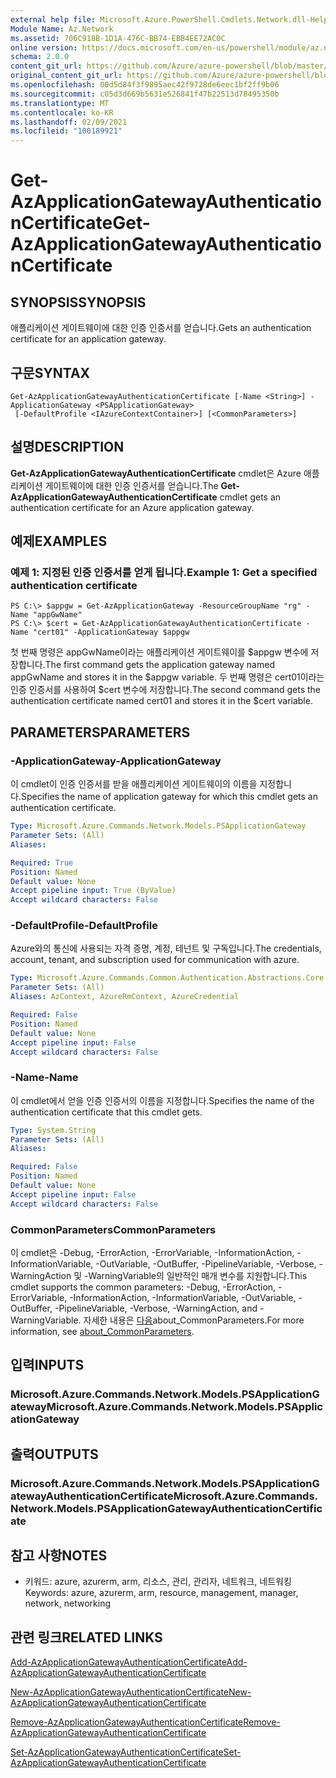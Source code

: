 ```yaml
---
external help file: Microsoft.Azure.PowerShell.Cmdlets.Network.dll-Help.xml
Module Name: Az.Network
ms.assetid: 706C918B-1D1A-476C-BB74-EBB4EE72AC0C
online version: https://docs.microsoft.com/en-us/powershell/module/az.network/get-azapplicationgatewayauthenticationcertificate
schema: 2.0.0
content_git_url: https://github.com/Azure/azure-powershell/blob/master/src/Network/Network/help/Get-AzApplicationGatewayAuthenticationCertificate.md
original_content_git_url: https://github.com/Azure/azure-powershell/blob/master/src/Network/Network/help/Get-AzApplicationGatewayAuthenticationCertificate.md
ms.openlocfilehash: 00d5d84f3f9895aec42f9728de6eec1bf2ff9b06
ms.sourcegitcommit: c05d3d669b5631e526841f47b22513d78495350b
ms.translationtype: MT
ms.contentlocale: ko-KR
ms.lasthandoff: 02/09/2021
ms.locfileid: "100189921"
---
```

# <span data-ttu-id="5f9fa-101">Get-AzApplicationGatewayAuthenticationCertificate</span><span class="sxs-lookup"><span data-stu-id="5f9fa-101">Get-AzApplicationGatewayAuthenticationCertificate</span></span>

## <span data-ttu-id="5f9fa-102">SYNOPSIS</span><span class="sxs-lookup"><span data-stu-id="5f9fa-102">SYNOPSIS</span></span>
<span data-ttu-id="5f9fa-103">애플리케이션 게이트웨이에 대한 인증 인증서를 얻습니다.</span><span class="sxs-lookup"><span data-stu-id="5f9fa-103">Gets an authentication certificate for an application gateway.</span></span>

## <span data-ttu-id="5f9fa-104">구문</span><span class="sxs-lookup"><span data-stu-id="5f9fa-104">SYNTAX</span></span>

```
Get-AzApplicationGatewayAuthenticationCertificate [-Name <String>] -ApplicationGateway <PSApplicationGateway>
 [-DefaultProfile <IAzureContextContainer>] [<CommonParameters>]
```

## <span data-ttu-id="5f9fa-105">설명</span><span class="sxs-lookup"><span data-stu-id="5f9fa-105">DESCRIPTION</span></span>
<span data-ttu-id="5f9fa-106">**Get-AzApplicationGatewayAuthenticationCertificate** cmdlet은 Azure 애플리케이션 게이트웨이에 대한 인증 인증서를 얻습니다.</span><span class="sxs-lookup"><span data-stu-id="5f9fa-106">The **Get-AzApplicationGatewayAuthenticationCertificate** cmdlet gets an authentication certificate for an Azure application gateway.</span></span>

## <span data-ttu-id="5f9fa-107">예제</span><span class="sxs-lookup"><span data-stu-id="5f9fa-107">EXAMPLES</span></span>

### <span data-ttu-id="5f9fa-108">예제 1: 지정된 인증 인증서를 얻게 됩니다.</span><span class="sxs-lookup"><span data-stu-id="5f9fa-108">Example 1: Get a specified authentication certificate</span></span>
```
PS C:\> $appgw = Get-AzApplicationGateway -ResourceGroupName "rg" -Name "appGwName"
PS C:\> $cert = Get-AzApplicationGatewayAuthenticationCertificate -Name "cert01" -ApplicationGateway $appgw
```

<span data-ttu-id="5f9fa-109">첫 번째 명령은 appGwName이라는 애플리케이션 게이트웨이를 $appgw 변수에 저장합니다.</span><span class="sxs-lookup"><span data-stu-id="5f9fa-109">The first command gets the application gateway named appGwName and stores it in the $appgw variable.</span></span>
<span data-ttu-id="5f9fa-110">두 번째 명령은 cert01이라는 인증 인증서를 사용하여 $cert 변수에 저장합니다.</span><span class="sxs-lookup"><span data-stu-id="5f9fa-110">The second command gets the authentication certificate named cert01 and stores it in the $cert variable.</span></span>

## <span data-ttu-id="5f9fa-111">PARAMETERS</span><span class="sxs-lookup"><span data-stu-id="5f9fa-111">PARAMETERS</span></span>

### <span data-ttu-id="5f9fa-112">-ApplicationGateway</span><span class="sxs-lookup"><span data-stu-id="5f9fa-112">-ApplicationGateway</span></span>
<span data-ttu-id="5f9fa-113">이 cmdlet이 인증 인증서를 받을 애플리케이션 게이트웨이의 이름을 지정합니다.</span><span class="sxs-lookup"><span data-stu-id="5f9fa-113">Specifies the name of application gateway for which this cmdlet gets an authentication certificate.</span></span>

```yaml
Type: Microsoft.Azure.Commands.Network.Models.PSApplicationGateway
Parameter Sets: (All)
Aliases:

Required: True
Position: Named
Default value: None
Accept pipeline input: True (ByValue)
Accept wildcard characters: False
```

### <span data-ttu-id="5f9fa-114">-DefaultProfile</span><span class="sxs-lookup"><span data-stu-id="5f9fa-114">-DefaultProfile</span></span>
<span data-ttu-id="5f9fa-115">Azure와의 통신에 사용되는 자격 증명, 계정, 테넌트 및 구독입니다.</span><span class="sxs-lookup"><span data-stu-id="5f9fa-115">The credentials, account, tenant, and subscription used for communication with azure.</span></span>

```yaml
Type: Microsoft.Azure.Commands.Common.Authentication.Abstractions.Core.IAzureContextContainer
Parameter Sets: (All)
Aliases: AzContext, AzureRmContext, AzureCredential

Required: False
Position: Named
Default value: None
Accept pipeline input: False
Accept wildcard characters: False
```

### <span data-ttu-id="5f9fa-116">-Name</span><span class="sxs-lookup"><span data-stu-id="5f9fa-116">-Name</span></span>
<span data-ttu-id="5f9fa-117">이 cmdlet에서 얻을 인증 인증서의 이름을 지정합니다.</span><span class="sxs-lookup"><span data-stu-id="5f9fa-117">Specifies the name of the authentication certificate that this cmdlet gets.</span></span>

```yaml
Type: System.String
Parameter Sets: (All)
Aliases:

Required: False
Position: Named
Default value: None
Accept pipeline input: False
Accept wildcard characters: False
```

### <span data-ttu-id="5f9fa-118">CommonParameters</span><span class="sxs-lookup"><span data-stu-id="5f9fa-118">CommonParameters</span></span>
<span data-ttu-id="5f9fa-119">이 cmdlet은 -Debug, -ErrorAction, -ErrorVariable, -InformationAction, -InformationVariable, -OutVariable, -OutBuffer, -PipelineVariable, -Verbose, -WarningAction 및 -WarningVariable의 일반적인 매개 변수를 지원합니다.</span><span class="sxs-lookup"><span data-stu-id="5f9fa-119">This cmdlet supports the common parameters: -Debug, -ErrorAction, -ErrorVariable, -InformationAction, -InformationVariable, -OutVariable, -OutBuffer, -PipelineVariable, -Verbose, -WarningAction, and -WarningVariable.</span></span> <span data-ttu-id="5f9fa-120">자세한 내용은 [다음](http://go.microsoft.com/fwlink/?LinkID=113216)about_CommonParameters.</span><span class="sxs-lookup"><span data-stu-id="5f9fa-120">For more information, see [about_CommonParameters](http://go.microsoft.com/fwlink/?LinkID=113216).</span></span>

## <span data-ttu-id="5f9fa-121">입력</span><span class="sxs-lookup"><span data-stu-id="5f9fa-121">INPUTS</span></span>

### <span data-ttu-id="5f9fa-122">Microsoft.Azure.Commands.Network.Models.PSApplicationGateway</span><span class="sxs-lookup"><span data-stu-id="5f9fa-122">Microsoft.Azure.Commands.Network.Models.PSApplicationGateway</span></span>

## <span data-ttu-id="5f9fa-123">출력</span><span class="sxs-lookup"><span data-stu-id="5f9fa-123">OUTPUTS</span></span>

### <span data-ttu-id="5f9fa-124">Microsoft.Azure.Commands.Network.Models.PSApplicationGatewayAuthenticationCertificate</span><span class="sxs-lookup"><span data-stu-id="5f9fa-124">Microsoft.Azure.Commands.Network.Models.PSApplicationGatewayAuthenticationCertificate</span></span>

## <span data-ttu-id="5f9fa-125">참고 사항</span><span class="sxs-lookup"><span data-stu-id="5f9fa-125">NOTES</span></span>
* <span data-ttu-id="5f9fa-126">키워드: azure, azurerm, arm, 리소스, 관리, 관리자, 네트워크, 네트워킹</span><span class="sxs-lookup"><span data-stu-id="5f9fa-126">Keywords: azure, azurerm, arm, resource, management, manager, network, networking</span></span>

## <span data-ttu-id="5f9fa-127">관련 링크</span><span class="sxs-lookup"><span data-stu-id="5f9fa-127">RELATED LINKS</span></span>

[<span data-ttu-id="5f9fa-128">Add-AzApplicationGatewayAuthenticationCertificate</span><span class="sxs-lookup"><span data-stu-id="5f9fa-128">Add-AzApplicationGatewayAuthenticationCertificate</span></span>](./Add-AzApplicationGatewayAuthenticationCertificate.md)

[<span data-ttu-id="5f9fa-129">New-AzApplicationGatewayAuthenticationCertificate</span><span class="sxs-lookup"><span data-stu-id="5f9fa-129">New-AzApplicationGatewayAuthenticationCertificate</span></span>](./New-AzApplicationGatewayAuthenticationCertificate.md)

[<span data-ttu-id="5f9fa-130">Remove-AzApplicationGatewayAuthenticationCertificate</span><span class="sxs-lookup"><span data-stu-id="5f9fa-130">Remove-AzApplicationGatewayAuthenticationCertificate</span></span>](./Remove-AzApplicationGatewayAuthenticationCertificate.md)

[<span data-ttu-id="5f9fa-131">Set-AzApplicationGatewayAuthenticationCertificate</span><span class="sxs-lookup"><span data-stu-id="5f9fa-131">Set-AzApplicationGatewayAuthenticationCertificate</span></span>](./Set-AzApplicationGatewayAuthenticationCertificate.md)


